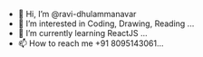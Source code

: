 - 👋 Hi, I’m @ravi-dhulammanavar
- 👀 I’m interested in Coding, Drawing, Reading ...
- 🌱 I’m currently learning ReactJS ...
- 📫 How to reach me +91 8095143061...

<!---
ravi-dhulammanavar/ravi-dhulammanavar is a ✨ special ✨ repository because its `README.md` (this file) appears on your GitHub profile.
You can click the Preview link to take a look at your changes.
--->
